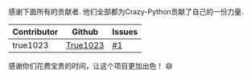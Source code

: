 感谢下面所有的贡献者. 他们全部都为Crazy-Python贡献了自己的一份力量.

| Contributor | Github | Issues |
|-------------|--------|--------|
| true1023 | [True1023](https://github.com/true1023) | [#1](http://www.qinluo1023.com) |

感谢你们花费宝贵的时间，让这个项目更加出色！ :smile:
